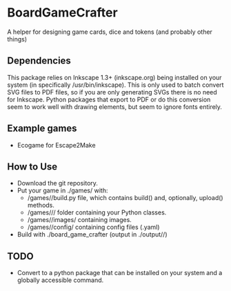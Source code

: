BoardGameCrafter
================

A helper for designing game cards, dice and tokens (and probably other things)

Dependencies
------------

This package relies on Inkscape 1.3+ (inkscape.org) being installed on your system (in specifically /usr/bin/inkscape).
This is only used to batch convert SVG files to PDF files, so if you are only generating SVGs there is no need for Inkscape.
Python packages that export to PDF or do this conversion seem to work well with drawing elements, but seem to ignore fonts entirely.

Example games
-------------

* Ecogame for Escape2Make


How to Use
----------

* Download the git repository.
* Put your game in ./games/ with:
    * /games/<game>/build.py file, which contains build() and, optionally, upload() methods.
    * /games/<game>/<game>/ folder containing your Python classes.
    * /games/<game>/images/ containing images.
    * /games/<game>/config/ containing config files (<name>.yaml)
* Build with ./board_game_crafter <game> (output in ./output/<game>/)

TODO
----

* Convert to a python package that can be installed on your system and a globally accessible command.